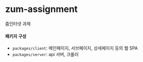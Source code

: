 # zum-assignment

줌인터넷 과제

#### 패키지 구성

- `packages/client`: 메인페이지, 서브페이지, 상세페이지 등의 웹 SPA
- `packages/server`: api 서버, 크롤러
